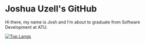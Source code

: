 # Joshua Uzell's GitHub

Hi there, my name is Josh and I'm about to graduate from Software Development at ATU.

[![Top Langs](https://github-readme-stats.vercel.app/api/top-langs/?username=joshuauzell&layout=compact&langs_count=10&theme=radical)](https://github.com/anuraghazra/github-readme-stats)
